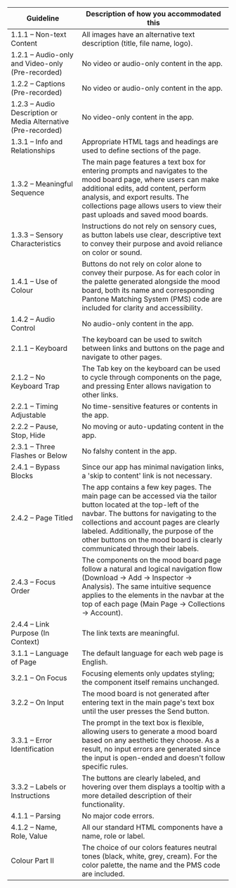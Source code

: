 | Guideline                                         | Description of how you accommodated this                     |
|---------------------------------------------------|--------------------------------------------------------------|
| 1.1.1 – Non-text Content                         |All images have an alternative text description (title, file name, logo).                                                              |
| 1.2.1 – Audio-only and Video-only (Pre-recorded) |No video or audio-only content in the app.                                                              |
| 1.2.2 – Captions (Pre-recorded)                  |No video or audio-only content in the app.                                                              |
| 1.2.3 – Audio Description or Media Alternative (Pre-recorded) |No video-only content in the app.                                                      |
| 1.3.1 – Info and Relationships                   |Appropriate HTML tags and headings are used to define sections of the page.                                                               |
| 1.3.2 – Meaningful Sequence                      |The main page features a text box for entering prompts and navigates to the mood board page, where users can make additional edits, add content, perform analysis, and export results. The collections page allows users to view their past uploads and saved mood boards.                                                             |
| 1.3.3 – Sensory Characteristics                  |Instructions do not rely on sensory cues, as button labels use clear, descriptive text to convey their purpose and avoid reliance on color or sound.                                                              |
| 1.4.1 – Use of Colour                            |Buttons do not rely on color alone to convey their purpose. As for each color in the palette generated alongside the mood board, both its name and corresponding Pantone Matching System (PMS) code are included for clarity and accessibility.                                                                |
| 1.4.2 – Audio Control                            |No audio-only content in the app.                                                               |
| 2.1.1 – Keyboard                                 |The keyboard can be used to switch between links and buttons on the page and navigate to other pages.                                                              |
| 2.1.2 – No Keyboard Trap                         |The Tab key on the keyboard can be used to cycle through components on the page, and pressing Enter allows navigation to other links.                                                              |
| 2.2.1 – Timing Adjustable                        |No time-sensitive features or contents in the app.                                                  |
| 2.2.2 – Pause, Stop, Hide                        |No moving or auto-updating content in the app.                                                              |
| 2.3.1 – Three Flashes or Below                   |No falshy content in the app.                                                              |
| 2.4.1 – Bypass Blocks                            |Since our app has minimal navigation links, a 'skip to content' link is not necessary.                                                   |
| 2.4.2 – Page Titled                              |The app contains a few key pages. The main page can be accessed via the tailor button located at the top-left of the navbar. The buttons for navigating to the collections and account pages are clearly labeled. Additionally, the purpose of the other buttons on the mood board is clearly communicated through their labels.                                                            |
| 2.4.3 – Focus Order                              |The components on the mood board page follow a natural and logical navigation flow (Download → Add → Inspector → Analysis). The same intuitive sequence applies to the elements in the navbar at the top of each page (Main Page → Collections → Account).                                                                 |
| 2.4.4 – Link Purpose (In Context)                |The link texts are meaningful.                                                              |
| 3.1.1 – Language of Page                         |The default language for each web page is English.                                                              |
| 3.2.1 – On Focus                                 |Focusing elements only updates styling; the component itself remains unchanged.                                                               |
| 3.2.2 – On Input                                 |The mood board is not generated after entering text in the main page's text box until the user presses the Send button.                                                        |
| 3.3.1 – Error Identification                     |The prompt in the text box is flexible, allowing users to generate a mood board based on any aesthetic they choose. As a result, no input errors are generated since the input is open-ended and doesn't follow specific rules.                                                              |
| 3.3.2 – Labels or Instructions                   |The buttons are clearly labeled, and hovering over them displays a tooltip with a more detailed description of their functionality.                                                             |
| 4.1.1 – Parsing                                  |No major code errors.                                                              |
| 4.1.2 – Name, Role, Value                        |All our standard HTML components have a name, role or label.                                                               |
| Colour Part II                                   |The choice of our colors features neutral tones (black, white, grey, cream). For the color palette, the name and the PMS code are included.                                                              |
